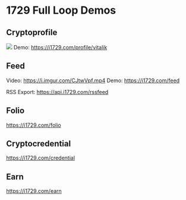 # 1729 Full Loop Demos

## Cryptoprofile
![](https://i.imgur.com/qjvE7SC.png)
Demo: https://i1729.com/profile/vitalik

## Feed
Video: https://i.imgur.com/CJtwVpf.mp4
Demo: https://i1729.com/feed

RSS Export: https://api.i1729.com/rssfeed

## Folio
https://i1729.com/folio

## Cryptocredential
https://i1729.com/credential 

## Earn
https://i1729.com/earn


